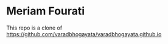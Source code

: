 # Meriam Fourati

This repo is a clone of https://github.com/varadbhogayata/varadbhogayata.github.io

